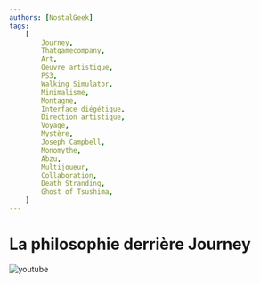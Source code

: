 ```yaml
---
authors: [NostalGeek]
tags:
    [
        Journey,
        Thatgamecompany,
        Art,
        Oeuvre artistique,
        PS3,
        Walking Simulator,
        Minimalisme,
        Montagne,
        Interface diégétique,
        Direction artistique,
        Voyage,
        Mystère,
        Joseph Campbell,
        Monomythe,
        Abzu,
        Multijoueur,
        Collaboration,
        Death Stranding,
        Ghost of Tsushima,
    ]
---
```


# La philosophie derrière Journey

![youtube](https://www.youtube.com/watch?v=gl7cHXdEPU4)
